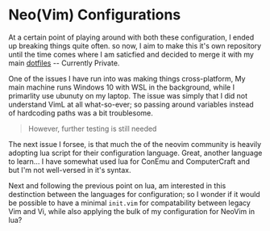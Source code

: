 # Neo(Vim) Configurations

At a certain point of playing around with both these configuration, I ended up breaking things quite
often.
so now, I aim to make this it's own repository until the time comes where I am saticfied and decided
to merge it with my main [dotfiles](https://github.com/daephx/dotfiles) -- Currently Private.

One of the issues I have run into was making things cross-platform,
My main machine runs Windows 10 with WSL in the background, while I primarlity use ubunuty on my laptop.
The issue was simply that I did not understand VimL at all what-so-ever; so passing around variables
instead of hardcoding paths was a bit troublesome.
> However, further testing is still needed

The next issue I forsee, is that much the of the neovim community is heavily adopting lua script for
their configuration language. Great, another language to learn...
I have somewhat used lua for ConEmu and ComputerCraft and but I'm not well-versed in it's syntax.

Next and following the previous point on lua, am interested in this destinction between the languages
for configuration; so I wonder if it would be possible to have a minimal `init.vim` for compatability
between legacy Vim and Vi, while also applying the bulk of my configuration for NeoVim in lua?
